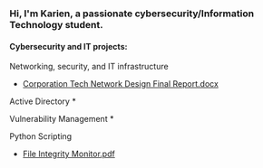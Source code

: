 ### Hi, I'm Karien, a passionate cybersecurity/Information Technology student.

#### Cybersecurity and IT projects:

Networking, security, and IT infrastructure
* [Corporation Tech Network Design Final Report.docx](https://github.com/KarienWB/KarienWB/files/10422654/Corporation.Tech.Network.Design.Final.Report.docx)

Active Directory
* 

Vulnerability Management
* 

Python Scripting
* [File Integrity Monitor.pdf](https://github.com/KarienWB/KarienWB/files/10422651/File.Integrity.Monitor.pdf)





